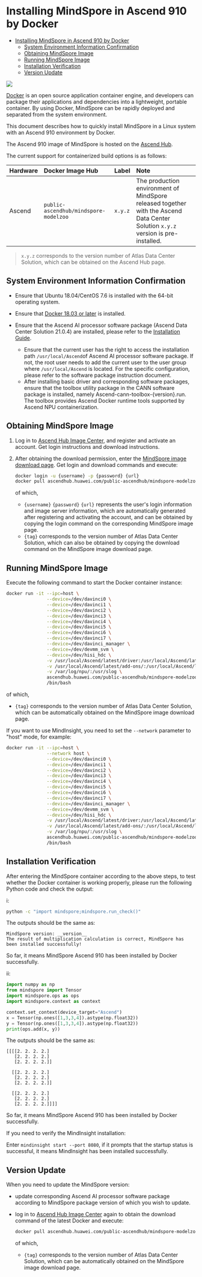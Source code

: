 # Installing MindSpore in Ascend 910 by Docker

<!-- TOC -->

- [Installing MindSpore in Ascend 910 by Docker](#installing-mindspore-in-ascend-910-by-docker)
    - [System Environment Information Confirmation](#system-environment-information-confirmation)
    - [Obtaining MindSpore Image](#obtaining-mindspore-image)
    - [Running MindSpore Image](#running-mindspore-image)
    - [Installation Verification](#installation-verification)
    - [Version Update](#version-update)

<!-- /TOC -->

<a href="https://gitee.com/mindspore/docs/blob/master/install/mindspore_ascend_install_docker_en.md" target="_blank"><img src="https://mindspore-website.obs.cn-north-4.myhuaweicloud.com/website-images/master/resource/_static/logo_source_en.png"></a>

[Docker](https://docs.docker.com/get-docker/) is an open source application container engine, and developers can package their applications and dependencies into a lightweight, portable container. By using Docker, MindSpore can be rapidly deployed and separated from the system environment.

This document describes how to quickly install MindSpore in a Linux system with an Ascend 910 environment by Docker.

The Ascend 910 image of MindSpore is hosted on the [Ascend Hub](https://ascend.huawei.com/ascendhub/#/main).

The current support for containerized build options is as follows:

| Hardware   | Docker Image Hub                | Label                       | Note                                       |
| :----- | :------------------------ | :----------------------- | :--------------------------------------- |
| Ascend | `public-ascendhub/mindspore-modelzoo` | `x.y.z` | The production environment of MindSpore released together with the Ascend Data Center Solution `x.y.z` version is pre-installed. |

> `x.y.z` corresponds to the version number of Atlas Data Center Solution, which can be obtained on the Ascend Hub page.

## System Environment Information Confirmation

- Ensure that Ubuntu 18.04/CentOS 7.6 is installed with the 64-bit operating system.

- Ensure that [Docker 18.03 or later](https://docs.docker.com/get-docker/) is installed.

- Ensure that the Ascend AI processor software package (Ascend Data Center Solution 21.0.4) are installed, please refer to the [Installation Guide](https://support.huawei.com/enterprise/zh/doc/EDOC1100235797?section=j003).

    - Ensure that the current user has the right to access the installation path `/usr/local/Ascend`of Ascend AI processor software package. If not, the root user needs to add the current user to the user group where `/usr/local/Ascend` is located. For the specific configuration, please refer to the software package instruction document.
    - After installing basic driver and corresponding software packages, ensure that the toolbox utility package in the CANN software package is installed, namely Ascend-cann-toolbox-{version}.run. The toolbox provides Ascend Docker runtime tools supported by Ascend NPU containerization.

## Obtaining MindSpore Image

1. Log in to [Ascend Hub Image Center](https://ascend.huawei.com/ascendhub/#/home), and register and activate an account. Get login instructions and download instructions.
2. After obtaining the download permission, enter the [MindSpore image download page](https://ascendhub.huawei.com/#/detail/mindspore-modelzoo). Get login and download commands and execute:

    ```bash
    docker login -u {username} -p {password} {url}
    docker pull ascendhub.huawei.com/public-ascendhub/mindspore-modelzoo:{tag}
    ```

    of which,

    - `{username}` `{password}` `{url}` represents the user's login information and image server information, which are automatically generated after registering and activating the account, and can be obtained by copying the login command on the corresponding MindSpore image page.
    - `{tag}` corresponds to the version number of Atlas Data Center Solution, which can also be obtained by copying the download command on the MindSpore image download page.

## Running MindSpore Image

Execute the following command to start the Docker container instance:

```bash
docker run -it --ipc=host \
               --device=/dev/davinci0 \
               --device=/dev/davinci1 \
               --device=/dev/davinci2 \
               --device=/dev/davinci3 \
               --device=/dev/davinci4 \
               --device=/dev/davinci5 \
               --device=/dev/davinci6 \
               --device=/dev/davinci7 \
               --device=/dev/davinci_manager \
               --device=/dev/devmm_svm \
               --device=/dev/hisi_hdc \
               -v /usr/local/Ascend/latest/driver:/usr/local/Ascend/latest/driver \
               -v /usr/local/Ascend/latest/add-ons/:/usr/local/Ascend/latest/add-ons/ \
               -v /var/log/npu/:/usr/slog \
               ascendhub.huawei.com/public-ascendhub/mindspore-modelzoo:{tag} \
               /bin/bash
```

of which,

- `{tag}` corresponds to the version number of Atlas Data Center Solution, which can be automatically obtained on the MindSpore image download page.

If you want to use MindInsight, you need to set the `--network` parameter to "host" mode, for example:

```bash
docker run -it --ipc=host \
               --network host \
               --device=/dev/davinci0 \
               --device=/dev/davinci1 \
               --device=/dev/davinci2 \
               --device=/dev/davinci3 \
               --device=/dev/davinci4 \
               --device=/dev/davinci5 \
               --device=/dev/davinci6 \
               --device=/dev/davinci7 \
               --device=/dev/davinci_manager \
               --device=/dev/devmm_svm \
               --device=/dev/hisi_hdc \
               -v /usr/local/Ascend/latest/driver:/usr/local/Ascend/latest/driver \
               -v /usr/local/Ascend/latest/add-ons/:/usr/local/Ascend/latest/add-ons/ \
               -v /var/log/npu/:/usr/slog \
               ascendhub.huawei.com/public-ascendhub/mindspore-modelzoo:{tag} \
               /bin/bash
```

## Installation Verification

After entering the MindSpore container according to the above steps, to test whether the Docker container is working properly, please run the following Python code and check the output:

i:

```bash
python -c "import mindspore;mindspore.run_check()"
```

The outputs should be the same as:

```text
MindSpore version: __version__
The result of multiplication calculation is correct, MindSpore has been installed successfully!
```

So far, it means MindSpore Ascend 910 has been installed by Docker successfully.

ii:

```python
import numpy as np
from mindspore import Tensor
import mindspore.ops as ops
import mindspore.context as context

context.set_context(device_target="Ascend")
x = Tensor(np.ones([1,3,3,4]).astype(np.float32))
y = Tensor(np.ones([1,3,3,4]).astype(np.float32))
print(ops.add(x, y))
```

The outputs should be the same as:

```text
[[[[2. 2. 2. 2.]
   [2. 2. 2. 2.]
   [2. 2. 2. 2.]]

  [[2. 2. 2. 2.]
   [2. 2. 2. 2.]
   [2. 2. 2. 2.]]

  [[2. 2. 2. 2.]
   [2. 2. 2. 2.]
   [2. 2. 2. 2.]]]]
```

So far, it means MindSpore Ascend 910 has been installed by Docker successfully.

If you need to verify the MindInsight installation:

Enter ```mindinsight start --port 8080```, if it prompts that the startup status is successful, it means MindInsight has been installed successfully.

## Version Update

When you need to update the MindSpore version:

- update corresponding Ascend AI processor software package according to MindSpore package version of which you wish to update.
- log in to [Ascend Hub Image Center](https://ascend.huawei.com/ascendhub/#/home) again to obtain the download command of the latest Docker and execute:

    ```bash
    docker pull ascendhub.huawei.com/public-ascendhub/mindspore-modelzoo:{tag}
    ```

    of which,

    - `{tag}` corresponds to the version number of Atlas Data Center Solution, which can be automatically obtained on the MindSpore image download page.
